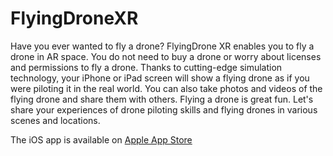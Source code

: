 # FlyingDroneXR

Have you ever wanted to fly a drone? FlyingDrone XR enables you to fly a drone in AR space. You do not need to buy a drone or worry about licenses and permissions to fly a drone. Thanks to cutting-edge simulation technology, your iPhone or iPad screen will show a flying drone as if you were piloting it in the real world. You can also take photos and videos of the flying drone and share them with others. Flying a drone is great fun. Let's share your experiences of drone piloting skills and flying drones in various scenes and locations.

The iOS app is available on [Apple App Store](https://apps.apple.com/app/flyingdrone-xr/id6448713489)
